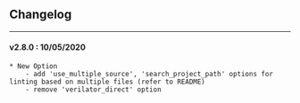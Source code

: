 ## Changelog
***

#### v2.8.0 : 10/05/2020

	* New Option
		- add 'use_multiple_source', 'search_project_path' options for linting based on multiple files (refer to README)
		- remove 'verilator_direct' option
